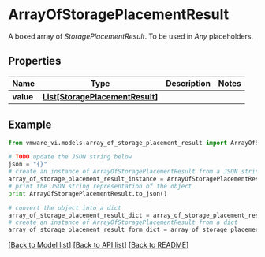 # ArrayOfStoragePlacementResult

A boxed array of *StoragePlacementResult*. To be used in *Any* placeholders. 

## Properties
Name | Type | Description | Notes
------------ | ------------- | ------------- | -------------
**value** | [**List[StoragePlacementResult]**](StoragePlacementResult.md) |  | 

## Example

```python
from vmware_vi.models.array_of_storage_placement_result import ArrayOfStoragePlacementResult

# TODO update the JSON string below
json = "{}"
# create an instance of ArrayOfStoragePlacementResult from a JSON string
array_of_storage_placement_result_instance = ArrayOfStoragePlacementResult.from_json(json)
# print the JSON string representation of the object
print ArrayOfStoragePlacementResult.to_json()

# convert the object into a dict
array_of_storage_placement_result_dict = array_of_storage_placement_result_instance.to_dict()
# create an instance of ArrayOfStoragePlacementResult from a dict
array_of_storage_placement_result_form_dict = array_of_storage_placement_result.from_dict(array_of_storage_placement_result_dict)
```
[[Back to Model list]](../README.md#documentation-for-models) [[Back to API list]](../README.md#documentation-for-api-endpoints) [[Back to README]](../README.md)


